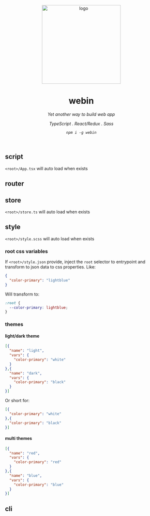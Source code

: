 <br/>

<div align=center>

<br />
<img src="https://user-images.githubusercontent.com/5752902/64232713-1421a680-cf25-11e9-9a09-e2c6da83c5a7.png" alt="logo" title="logo" width="260" />
<br />

# webin

_Yet another way to build web app_

_TypeScript . React/Redux . Sass_

_`npm i -g webin`_

</div>

<br />


## script

`<root>/App.tsx` will auto load when exists

## router

## store

`<root>/store.ts` will auto load when exists

## style

`<root>/style.scss` will auto load when exists

### root css variables

If `<root>/style.json` provide, inject the `root` selector to entrypoint and transform to json data to css properties. Like:

```json style.json
{
  "color-primary": "lightblue"
}
```

Will transform to:

```css
:root {
  --color-primary: lightblue;
}
```

### themes

#### light/dark theme

```json style.json
[{
  "name": "light",
  "vars": {
    "color-primary": "white"
  }
},{
  "name": "dark",
  "vars": {
    "color-primary": "black"
  }
}]
```

Or short for:

```json style.json
[{
  "color-primary": "white"
},{
  "color-primary": "black"
}]
```

#### multi themes

```json style.json
[{
  "name": "red",
  "vars": {
    "color-primary": "red"
  }
},{
  "name": "blue",
  "vars": {
    "color-primary": "blue"
  }
}]
```

## cli
